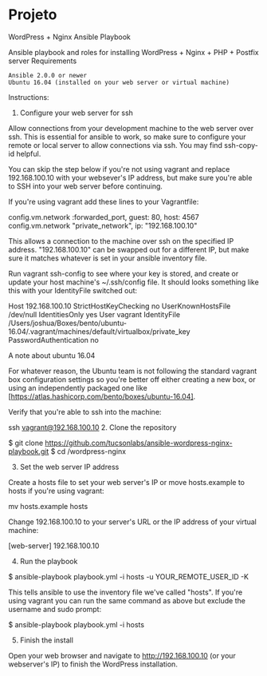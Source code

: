 # Projeto
WordPress + Nginx Ansible Playbook

Ansible playbook and roles for installing WordPress + Nginx + PHP + Postfix server
Requirements

    Ansible 2.0.0 or newer
    Ubuntu 16.04 (installed on your web server or virtual machine)

Instructions:
1. Configure your web server for ssh

Allow connections from your development machine to the web server over ssh. This is essential for ansible to work, so make sure to configure your remote or local server to allow connections via ssh. You may find ssh-copy-id helpful.

You can skip the step below if you're not using vagrant and replace 192.168.100.10 with your websever's IP address, but make sure you're able to SSH into your web server before continuing.

If you're using vagrant add these lines to your Vagrantfile:

config.vm.network :forwarded_port, guest: 80, host: 4567
config.vm.network "private_network", ip: "192.168.100.10"

This allows a connection to the machine over ssh on the specified IP address. "192.168.100.10" can be swapped out for a different IP, but make sure it matches whatever is set in your ansible inventory file.

Run vagrant ssh-config to see where your key is stored, and create or update your host machine's ~/.ssh/config file. It should looks something like this with your IdentityFile switched out:

Host 192.168.100.10
  StrictHostKeyChecking no
  UserKnownHostsFile /dev/null
  IdentitiesOnly yes
  User vagrant
  IdentityFile /Users/joshua/Boxes/bento/ubuntu-16.04/.vagrant/machines/default/virtualbox/private_key
  PasswordAuthentication no

A note about ubuntu 16.04

For whatever reason, the Ubuntu team is not following the standard vagrant box configuration settings so you're better off either creating a new box, or using an independently packaged one like [https://atlas.hashicorp.com/bento/boxes/ubuntu-16.04].

Verify that you're able to ssh into the machine:

ssh vagrant@192.168.100.10
2. Clone the repository

$ git clone https://github.com/tucsonlabs/ansible-wordpress-nginx-playbook.git
$ cd /wordpress-nginx

3. Set the web server IP address

Create a hosts file to set your web server's IP or move hosts.example to hosts if you're using vagrant:

mv hosts.example hosts

Change 192.168.100.10 to your server's URL or the IP address of your virtual machine:

[web-server]
192.168.100.10

4. Run the playbook

$ ansible-playbook playbook.yml -i hosts -u YOUR_REMOTE_USER_ID -K

This tells ansible to use the inventory file we've called "hosts". If you're using vagrant you can run the same command as above but exclude the username and sudo prompt:

$ ansible-playbook playbook.yml -i hosts

5. Finish the install

Open your web browser and navigate to http://192.168.100.10 (or your webserver's IP) to finish the WordPress installation.
